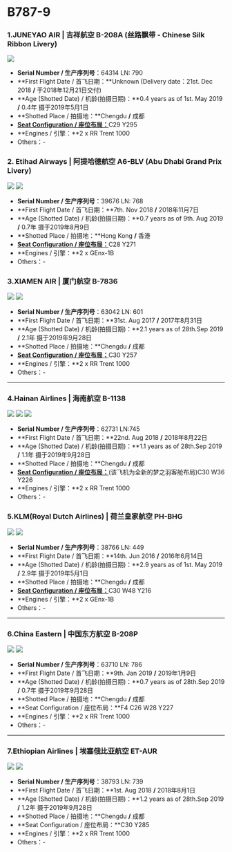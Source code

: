 # B787-9

### 1.JUNEYAO AIR | 吉祥航空 B-208A (丝路飘带 - Chinese Silk Ribbon Livery)

![](http://cdn.eternityqjl.top/B789_HO_B-208A.jpg)

- **Serial Number / 生产序列号**：64314  LN: 790
- **First Flight Date / 首飞日期：**Unknown (Delivery date：21st. Dec 2018  **/**  于2018年12月21日交付)
- **Age (Shotted Date) / 机龄(拍摄日期)：**0.4 years as of 1st. May 2019  **/**  0.4年  摄于2019年5月1日
- **Shotted Place / 拍摄地：**Chengdu  **/**  成都
- [**Seat Configuration / 座位布局：**](http://www.juneyaoair.com/pages/services/flightType.aspx###)C29 Y295
- **Engines / 引擎：**2 x RR Trent 1000
- Others：-

### 2. Etihad Airways | 阿提哈德航空 A6-BLV (Abu Dhabi Grand Prix Livery)

![](http://cdn.eternityqjl.top/B789_EY_A6-BLV_1.jpg)
![](http://cdn.eternityqjl.top/B789_EY_A6-BLV_2.jpg)

- **Serial Number / 生产序列号**：39676  LN: 768
- **First Flight Date / 首飞日期：**7th. Nov 2018  **/**  2018年11月7日
- **Age (Shotted Date) / 机龄(拍摄日期)：**0.7 years as of 9th. Aug 2019  **/**  0.7年  摄于2019年8月9日
- **Shotted Place / 拍摄地：**Hong Kong  **/**  香港
- [**Seat Configuration / 座位布局：**](https://www.etihad.com/content/dam/eag/etihadairways/etihadcom/Global/products/fleet/etihad-b787-9-2class-map.jpg)C28 Y271
- **Engines / 引擎：**2 x GEnx-1B
- Others：-

### 3.XIAMEN AIR | 厦门航空     B-7836

![](http://cdn.eternityqjl.top/B789_MF_B-7836_4.jpg)
![](http://cdn.eternityqjl.top/B789_MF_B-7836_1.jpg)

- **Serial Number / 生产序列号**：63042  LN: 601
- **First Flight Date / 首飞日期：**31st. Aug 2017  **/**  2017年8月31日
- **Age (Shotted Date) / 机龄(拍摄日期)：**2.1 years as of 28th.Sep 2019  **/**  2.1年  摄于2019年9月28日
- **Shotted Place / 拍摄地：**Chengdu  **/**  成都
- [**Seat Configuration / 座位布局：**]([https://www.xiamenair.com/brandnew_CN/upload/images/2019/1/%E6%9C%BA%E5%9E%8B%E5%9B%BE_787-9_imagecp.jpg](https://www.xiamenair.com/brandnew_CN/upload/images/2019/1/机型图_787-9_imagecp.jpg))C30 Y257
- **Engines / 引擎：**2 x RR Trent 1000
- Others：-

****

### 4.Hainan Airlines | 海南航空     B-1138

![](http://cdn.eternityqjl.top/B789_HU_B-1138_2.jpg)
![](http://cdn.eternityqjl.top/B789_HU_B-1138_5.jpg)
![](http://cdn.eternityqjl.top/B789_HU_B-1138_3.jpg)

- **Serial Number / 生产序列号**：62731 LN:745
- **First Flight Date / 首飞日期：**22nd. Aug 2018  **/**  2018年8月22日
- **Age (Shotted Date) / 机龄(拍摄日期)：**1.1 years as of 28th.Sep 2019  **/**  1.1年  摄于2019年9月28日
- **Shotted Place / 拍摄地：**Chengdu  **/**  成都
- [**Seat Configuration / 座位布局：**]([https://www.hainanairlines.com/HUPortal/dyn/portal/DisplayPage?COUNTRY_SITE=JP&SITE=CBHZCBHZ&LANGUAGE=CN&PAGE=BETG)(该飞机为全新的梦之羽客舱布局)C30 W36 Y226
- **Engines / 引擎：**2 x RR Trent 1000
- Others：-

### 5.KLM(Royal Dutch Airlines) | 荷兰皇家航空     PH-BHG

![](http://cdn.eternityqjl.top/B789_KL_PH-BHG_1.jpg)
![](http://cdn.eternityqjl.top/B789_KL_PH-BHG_2.jpg)

- **Serial Number / 生产序列号**：38766  LN: 449
- **First Flight Date / 首飞日期：**14th. Jun 2016  **/**  2016年6月14日
- **Age (Shotted Date) / 机龄(拍摄日期)：**2.9 years as of 1st. May 2019  **/**  2.9年  摄于2019年5月1日
- **Shotted Place / 拍摄地：**Chengdu  **/**  成都
- [**Seat Configuration / 座位布局：**](https://www.klm.com/travel/es_en/prepare_for_travel/on_board/our_aircraft/boeing_787_9.htm)C30 W48 Y216
- **Engines / 引擎：**2 x GEnx-1B
- Others：-

****

### 6.China Eastern | 中国东方航空     B-208P

![](http://cdn.eternityqjl.top/B787-9_MU_B-208P_3.jpg)
![](http://cdn.eternityqjl.top/B787-9_MU_B-208P_1.jpg)

- **Serial Number / 生产序列号**：63710  LN: 786
- **First Flight Date / 首飞日期：**9th. Jan 2019  **/**  2019年1月9日
- **Age (Shotted Date) / 机龄(拍摄日期)：**0.7 years as of 28th.Sep 2019  **/**  0.7年  摄于2019年9月28日
- **Shotted Place / 拍摄地：**Chengdu  **/**  成都
- **Seat Configuration / 座位布局：**F4 C26 W28 Y227
- **Engines / 引擎：**2 x RR Trent 1000
- Others：- 

****

### 7.Ethiopian Airlines | 埃塞俄比亚航空     ET-AUR

![](http://cdn.eternityqjl.top/B787-9_ET_ET-AUR_2.jpg)
![](http://cdn.eternityqjl.top/B787-9_ET_ET-AUR_4.jpg)

- **Serial Number / 生产序列号**：38793  LN: 739
- **First Flight Date / 首飞日期：**1st. Aug 2018  **/**  2018年8月1日
- **Age (Shotted Date) / 机龄(拍摄日期)：**1.2 years as of 28th.Sep 2019  **/**  1.2年  摄于2019年9月28日
- **Shotted Place / 拍摄地：**Chengdu  **/**  成都
- **Seat Configuration / 座位布局：**C30 Y285
- **Engines / 引擎：**2 x RR Trent 1000
- Others：- 